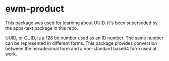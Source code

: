 # ewm-product
This package was used for learning about UUID.  It's been superseded by the apps-text package in this repo.

UUID, or GUID, is a 128 bit number used as an ID number.  The same number can be represented in different forms.  This package provides conversion between the hexadecimal form and a non-standard base64 form used at work. 

